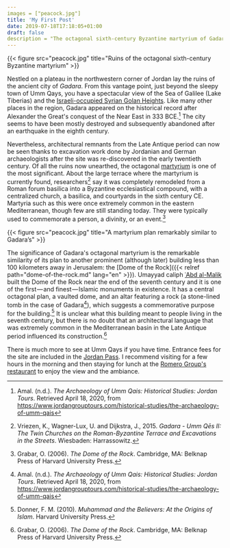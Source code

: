```yaml
---
images = ["peacock.jpg"]
title: 'My First Post'
date: 2019-07-18T17:18:05+01:00
draft: false
description = "The octagonal sixth-century Byzantine martyrium of Gadara is of great significance to the region."
---
```


{{< figure src="peacock.jpg" title="Ruins of the octagonal sixth-century Byzantine martyrium" >}}

Nestled on a plateau in the northwestern corner of Jordan lay the ruins of the ancient city of _Gadara_. From this vantage point, just beyond the sleepy town of Umm Qays, you have a spectacular view of the Sea of Galilee (Lake Tiberias) and the [Israeli-occupied Syrian Golan Heights][golanheights]. Like many other places in the region, Gadara appeared on the historical record after Alexander the Great's conquest of the Near East in 333 BCE.[^Amal] The city seems to have been mostly destroyed and subsequently abandoned after an earthquake in the eighth century.

<!--more-->

Nevertheless, architectural remnants from the Late Antique period can now be seen thanks to excavation work done by Jordanian and German archaeologists after the site was re-discovered in the early twentieth century. Of all the ruins now unearthed, the octagonal [martyrium][martyrium] is one of the most significant. About the large terrace where the martyrium is currently found, researchers[^Vriezen] say it was completely remodeled from a Roman forum basilica into a Byzantine ecclesiastical compound, with a centralized church, a basilica, and courtyards in the sixth century CE. Martyria such as this were once extremely common in the eastern Mediterranean, though few are still standing today. They were typically used to commemorate a person, a divinity, or an event.[^Grabar]

{{< figure src="peacock.jpg" title="A martyrium plan remarkably similar to Gadara’s" >}}

The significance of Gadara's octagonal martyrium is the remarkable similarity of its plan to another prominent (although later) building less than 100 kilometers away in Jerusalem: the [Dome of the Rock]({{< relref path="dome-of-the-rock.md" lang="en" >}}). Umayyad caliph [ʿAbd al-Malik][abdalmalik] built the Dome of the Rock near the end of the seventh century and it is one of the first — and finest — Islamic monuments in existence. It has a central octagonal plan, a vaulted dome, and an altar featuring a rock (a stone-lined tomb in the case of Gadara[^Amal]), which suggests a commemorative purpose for the building.[^Donner] It is unclear what this building meant to people living in the seventh century, but there is no doubt that an architectural language that was extremely common in the Mediterranean basin in the Late Antique period influenced its construction.[^Grabar]

There is much more to see at Umm Qays if you have time. Entrance fees for the site are included in the [Jordan Pass][jordanpass]. I recommend visiting for a few hours in the morning and then staying for lunch at the [Romero Group's restaurant][romerogroup] to enjoy the view and the ambiance.

[^Amal]: Amal. (n.d.). _The Archaeology of Umm Qais: Historical Studies: Jordan Tours_. Retrieved April 18, 2020, from https://www.jordangrouptours.com/historical-studies/the-archaeology-of-umm-qais
[^Grabar]: Grabar, O. (2006). _The Dome of the Rock_. Cambridge, MA: Belknap Press of Harvard University Press.
[^Vriezen]: Vriezen, K., Wagner-Lux, U. and Dijkstra, J., 2015. _Gadara - Umm Qēs II: The Twin Churches on the Roman-Byzantine Terrace and Excavations in the Streets_. Wiesbaden: Harrassowitz.
[^Donner]: Donner, F. M. (2010). _Muhammad and the Believers: At the Origins of Islam_. Harvard University Press.

[golanheights]: https://en.wikipedia.org/wiki/Status_of_the_Golan_Heights
[martyrium]: https://en.wikipedia.org/wiki/Martyrium_(architecture)
[abdalmalik]: https://en.wikipedia.org/wiki/Abd_al-Malik_ibn_Marwan
[jordanpass]: https://www.jordanpass.jo/
[romerogroup]: http://www.romero-jordan.com/um-qais.html
